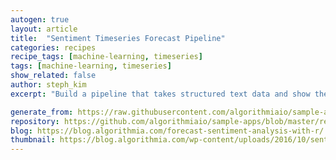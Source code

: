 ```yaml
---
autogen: true
layout: article
title:  "Sentiment Timeseries Forecast Pipeline"
categories: recipes
recipe_tags: [machine-learning, timeseries]
tags: [machine-learning, timeseries]
show_related: false
author: steph_kim
excerpt: "Build a pipeline that takes structured text data and show the text's sentiment and sentiment forecast in a time series graph"

generate_from: https://raw.githubusercontent.com/algorithmiaio/sample-apps/master/recipes/sentiment_timeseries_forecast/README.md
repository: https://github.com/algorithmiaio/sample-apps/blob/master/recipes/sentiment_timeseries_forecast/
blog: https://blog.algorithmia.com/forecast-sentiment-analysis-with-r/
thumbnail: https://blog.algorithmia.com/wp-content/uploads/2016/10/sentiment-analysis-r-forecasting.jpg
---
```

